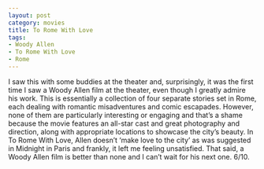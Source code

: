 ```yaml
---
layout: post
category: movies
title: To Rome With Love
tags:
- Woody Allen
- To Rome With Love
- Rome
---
```


I saw this with some buddies at the theater and, surprisingly, it was the first time I saw a Woody Allen film at the theater, even though I greatly admire his work. This is essentially a collection of four separate stories set in Rome, each dealing with romantic misadventures and comic escapades. However, none of them are particularly interesting or engaging and that’s a shame because the movie features an all-star cast and great photography and direction, along with appropriate locations to showcase the city’s beauty. In To Rome With Love, Allen doesn’t ‘make love to the city’ as was suggested in Midnight in Paris and frankly, it left me feeling unsatisfied. That said, a Woody Allen film is better than none and I can’t wait for his next one. 6/10.
